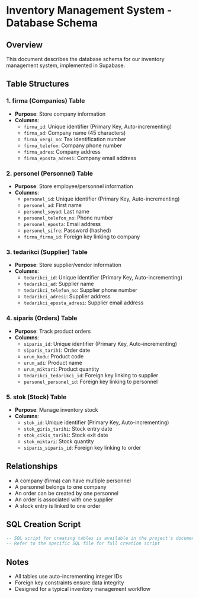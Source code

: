 # Inventory Management System - Database Schema

## Overview
This document describes the database schema for our inventory management system, implemented in Supabase.

## Table Structures

### 1. firma (Companies) Table
- **Purpose**: Store company information
- **Columns**:
  - `firma_id`: Unique identifier (Primary Key, Auto-incrementing)
  - `firma_ad`: Company name (45 characters)
  - `firma_vergi_no`: Tax identification number
  - `firma_telefon`: Company phone number
  - `firma_adres`: Company address
  - `firma_eposta_adresi`: Company email address

### 2. personel (Personnel) Table
- **Purpose**: Store employee/personnel information
- **Columns**:
  - `personel_id`: Unique identifier (Primary Key, Auto-incrementing)
  - `personel_ad`: First name
  - `personel_soyad`: Last name
  - `personel_telefon_no`: Phone number
  - `personel_eposta`: Email address
  - `personel_sifre`: Password (hashed)
  - `firma_firma_id`: Foreign key linking to company

### 3. tedarikci (Supplier) Table
- **Purpose**: Store supplier/vendor information
- **Columns**:
  - `tedarikci_id`: Unique identifier (Primary Key, Auto-incrementing)
  - `tedarikci_ad`: Supplier name
  - `tedarikci_telefon_no`: Supplier phone number
  - `tedarikci_adresi`: Supplier address
  - `tedarikci_eposta_adresi`: Supplier email address

### 4. siparis (Orders) Table
- **Purpose**: Track product orders
- **Columns**:
  - `siparis_id`: Unique identifier (Primary Key, Auto-incrementing)
  - `siparis_tarihi`: Order date
  - `urun_kodu`: Product code
  - `urun_adi`: Product name
  - `urun_miktari`: Product quantity
  - `tedarikci_tedarikci_id`: Foreign key linking to supplier
  - `personel_personel_id`: Foreign key linking to personnel

### 5. stok (Stock) Table
- **Purpose**: Manage inventory stock
- **Columns**:
  - `stok_id`: Unique identifier (Primary Key, Auto-incrementing)
  - `stok_giris_tarihi`: Stock entry date
  - `stok_cikis_tarihi`: Stock exit date
  - `stok_miktari`: Stock quantity
  - `siparis_siparis_id`: Foreign key linking to order

## Relationships
- A company (firma) can have multiple personnel
- A personnel belongs to one company
- An order can be created by one personnel
- An order is associated with one supplier
- A stock entry is linked to one order

## SQL Creation Script
```sql
-- SQL script for creating tables is available in the project's documentation
-- Refer to the specific SQL file for full creation script
```

## Notes
- All tables use auto-incrementing integer IDs
- Foreign key constraints ensure data integrity
- Designed for a typical inventory management workflow